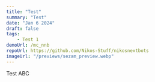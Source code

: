 ```yaml
---
title: "Test"
summary: "Test"
date: "Jan 6 2024"
draft: false
tags:
    - Test 1
demoUrl: /mc_nnb
repoUrl: https://github.com/Nikos-Stuff/nikosnextbots
imageUrl: "/previews/sezam_preview.webp"
---
```


Test ABC
